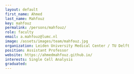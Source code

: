 ```yaml
---
layout: default
first_name: Ahmed
last_name: Mahfouz
key: mahfouz
permalink: /persons/mahfouz/
role: faculty
email: a.mahfouz@lumc.nl
image: /assets/images/team/mahfouz.jpg
organization: Leiden University Medical Center / TU Delft
position: Assistant Professor
website: https://ahmedmahfouz.github.io/
interests: Single Cell Analysis
graduated:
---
```

